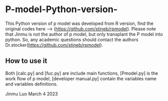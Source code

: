 # P-model-Python-version-
This Python version of p model was developed from R version, find the original codes here --> (https://github.com/stineb/rpmodel).
Please note that Jinmu is not the author of p model, but only transplant the P model into python. So, any academic
questions should contact the authors Dr.stocker(https://github.com/stineb/rpmodel).

## How to use it

Both [calc.py] and [fuc.py] are include  main functions, [Pmodel.py] is the work flow of p model, 
[developer manual.py] contain the variables name and variables definitions.

Jinmu Luo
March 4 2023
